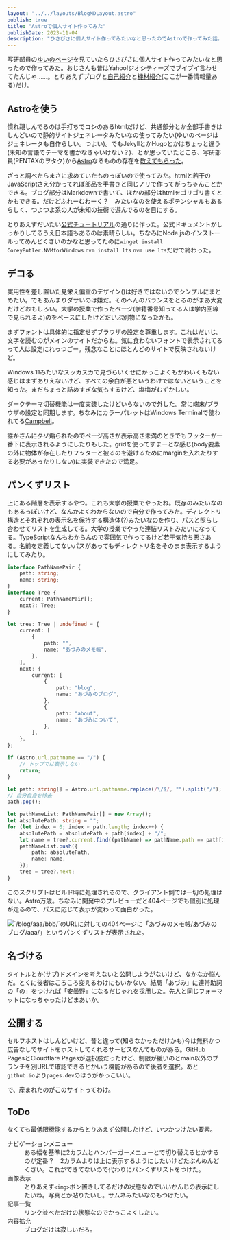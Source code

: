 ```yaml
---
layout: "../../layouts/BlogMDLayout.astro"
publish: true
title: "Astroで個人サイト作ってみた"
publishDate: 2023-11-04
description: "ひさびさに個人サイト作ってみたいなと思ったのでAstroで作ってみた話。"
---
```



写研部員の[ゆいのページ](https://yuino.dev/)を見ていたらひさびさに個人サイト作ってみたいなと思ったので作ってみた。おじさんも昔はYahoo!ジオシティーズでブイブイ言わせてたんじゃ……。とりあえずブログと[自己紹介](/about/)と[機材紹介](/about/equipment/)(ここが一番情報量ある)だけ。

## Astroを使う

慣れ親しんでるのは手打ちでコシのあるhtmlだけど、共通部分とか全部手書きはしんどいので静的サイトジェネレータみたいなの使ってみたい(ゆいのページはジェネレータも自作らしい。つよい)。でもJekyllとかHugoとかはちょっと違う(未知の言語でテーマを書かなきゃいけない？)、とか思っていたところ、写研部員(PENTAXのヲタク)から[Astro](https://astro.build)なるものの存在を[教えてもらった](https://twitter.com/konoe_akitoshi/status/1713115971240726838)。

ざっと調べたらまさに求めていたものっぽいので使ってみた。htmlと若干のJavaScriptさえ分かってれば部品を手書きと同じノリで作ってがっちゃんことかできる。ブログ部分はMarkdownで書いて、ほかの部分はhtmlをゴリゴリ書くとかもできる。だけどふれーむわーく？　みたいなのを使えるポテンシャルもあるらしく、つよつよ系の人が未知の技術で遊んでるのを目にする。

とりあえずだいたい[公式チュートリアル](https://docs.astro.build/ja/tutorial/0-introduction/)の通りに作った。公式ドキュメントがしっかりしてるうえ日本語もあるのは素晴らしい。ちなみにNode.jsのインストールってめんどくさいのかなと思ってたのに`winget install CoreyButler.NVMforWindows` `nvm install lts` `nvm use lts`だけで終わった。

## デコる

実用性を差し置いた見栄え偏重のデザイン()は好きではないのでシンプルにまとめたい。でもあんまりダサいのは嫌だ。そのへんのバランスをとるのがまあ大変だけどおもしろい。大学の授業で作ったページ(学籍番号知ってる人は学内回線で見られるよ)のをベースにしたけどだいぶ別物になったかも。

まずフォントは具体的に指定せずブラウザの設定を尊重します。これはだいじ。文字を読むのがメインのサイトだからね。気に食わないフォントで表示されてるって人は設定にれっつごー。残念なことにほとんどのサイトで反映されないけど。

Windows 11みたいなスッカスカで見づらいくせにかっこよくもかわいくもない感じはまずありえないけど、すべての余白が悪というわけではないということを知った。まだちょっと詰めすぎな気もするけど、塩梅がむずかしい。

ダークテーマ切替機能は一度実装したけどいらないので外した。常に端末/ブラウザの設定と同期します。ちなみにカラーパレットはWindows Terminalで使われてる[Campbell](https://learn.microsoft.com/ja-jp/windows/terminal/customize-settings/color-schemes#campbell)。

~~誰かさんにクソ煽られたので~~ページ高さが表示高さ未満のときでもフッターが一番下に表示されるようにしたりもした。gridを使ってすまーとな感じ(body要素の外に物体が存在したりフッターと被るのを避けるためにmarginを入れたりする必要があったりしない)に実装できたので満足。

## パンくずリスト

上にある階層を表示するやつ。これも大学の授業でやったね。既存のみたいなのもあるっぽいけど、なんかよくわからないので自分で作ってみた。ディレクトリ構造とそれぞれの表示名を保持する構造体(?)みたいなのを作り、パスと照らし合わせてリストを生成してる。大学の授業でやった連結リストみたいになってる。TypeScriptなんもわからんので雰囲気で作ってるけど若干気持ち悪さある。名前を定義してないパスがあってもディレクトリ名をそのまま表示するようにしてみたり。

```typescript
interface PathNamePair {
    path: string;
    name: string;
}
interface Tree {
    current: PathNamePair[];
    next?: Tree;
}

let tree: Tree | undefined = {
    current: [
        {
            path: "",
            name: "あづみのメモ帳",
        },
    ],
    next: {
        current: [
            {
                path: "blog",
                name: "あづみのブログ",
            },
            {
                path: "about",
                name: "あづみについて",
            },
        ],
    },
};

if (Astro.url.pathname == "/") {
    // トップでは表示しない
    return;
}

let path: string[] = Astro.url.pathname.replace(/\/$/, "").split("/");
// 自分自身を除去
path.pop();

let pathNameList: PathNamePair[] = new Array();
let absolutePath: string = "";
for (let index = 0; index < path.length; index++) {
    absolutePath = absolutePath + path[index] + "/";
    let name = tree?.current.find((pathName) => pathName.path == path[index])?.name ?? path[index];
    pathNameList.push({
        path: absolutePath,
        name: name,
    });
    tree = tree?.next;
}
```

このスクリプトはビルド時に処理されるので、クライアント側では一切の処理はない。Astro万歳。ちなみに開発中のプレビューだと404ページでも個別に処理が走るので、パスに応じて表示が変わって面白かった。

![\`/blog/aaa/bbb/\`のURLに対しての404ページに「あづみのメモ帳/あづみのブログ/aaa/」というパンくずリストが表示された。](/blog-404.png)


## 名づける

タイトルとか(サブ)ドメインを考えないと公開しようがないけど、なかなか悩んだ。とくに後者はころころ変えるわけにもいかない。結局「あづみ」に連帯助詞の「の」をつければ「安曇野」になるだじゃれを採用した。先人と同じフォーマットになっちゃったけどまあいか。

## 公開する

セルフホストはしんどいけど、昔と違って(知らなかっただけかも)今は無料かつ広告なしでサイトをホストしてくれるサービスなんてものがある。GitHub PagesとCloudflare Pagesが選択肢だったけど、制限が緩いのとmain以外のブランチを別URLで確認できるとかいう機能があるので後者を選択。あと`github.io`より`pages.dev`のほうがかっこいい。

で、産まれたのがこのサイトってわけ。

## ToDo

なくても最低限機能するからとりあえず公開したけど、いつかつけたい要素。

<dl>
<dt>ナビゲーションメニュー</dt>
<dd>ある幅を基準に2カラムとハンバーガーメニューとで切り替えるとかするのが定番？　2カラムよりは上に表示するようにしたいけどたぶんめんどくさい。これができてないので代わりにパンくずリストをつけた。</dd>
<dt>画像表示</dt>
<dd>とりあえず<code>&lt;img&gt;</code>ポン置きしてるだけの状態なのでいいかんじの表示にしたいね。写真とか貼りたいし。サムネみたいなのもつけたい。</dd>
<dt>記事一覧</dt>
<dd>リンク並べただけの状態なのでかっこよくしたい。</dd>
<dt>内容拡充</dt>
<dd>ブログだけは寂しいだろ。</dd>
</dl>